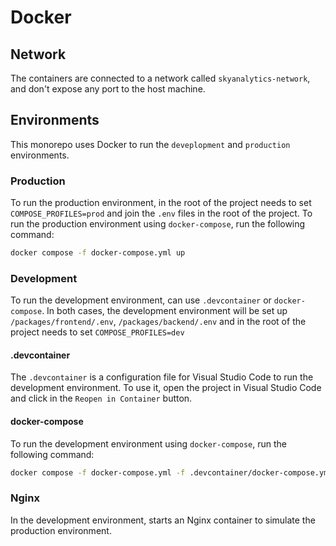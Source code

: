 # Docker

## Network
The containers are connected to a network called `skyanalytics-network`, and don't expose any port to the host machine.

## Environments
This monorepo uses Docker to run the `deveplopment` and `production` environments.

### Production
To run the production environment, in the root of the project needs to set `COMPOSE_PROFILES=prod` and join the `.env` files in the root of the project. To run the production environment using `docker-compose`, run the following command:
```bash
docker compose -f docker-compose.yml up
```

### Development
To run the development environment, can use `.devcontainer` or `docker-compose`. In both cases, the development environment will be set up `/packages/frontend/.env`, `/packages/backend/.env` and in the root of the project needs to set `COMPOSE_PROFILES=dev`

#### .devcontainer
The `.devcontainer` is a configuration file for Visual Studio Code to run the development environment. To use it, open the project in Visual Studio Code and click in the `Reopen in Container` button.

#### docker-compose
To run the development environment using `docker-compose`, run the following command:
```bash
docker compose -f docker-compose.yml -f .devcontainer/docker-compose.yml up
```

### Nginx
In the development environment, starts an Nginx container to simulate the production environment.
